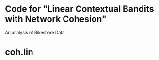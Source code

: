 Code for "Linear Contextual Bandits with Network Cohesion"
=========

An analysis of Bikeshare Data
# coh.lin
